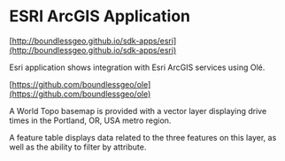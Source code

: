 # ESRI ArcGIS Application

[http://boundlessgeo.github.io/sdk-apps/esri](http://boundlessgeo.github.io/sdk-apps/esri)

Esri application shows integration with Esri ArcGIS services using Olé.

[https://github.com/boundlessgeo/ole](https://github.com/boundlessgeo/ole)

A World Topo basemap is provided with a vector layer displaying drive times in the Portland, OR, USA metro region.

A feature table displays data related to the three features on this layer, as well as the ability to filter by attribute.
